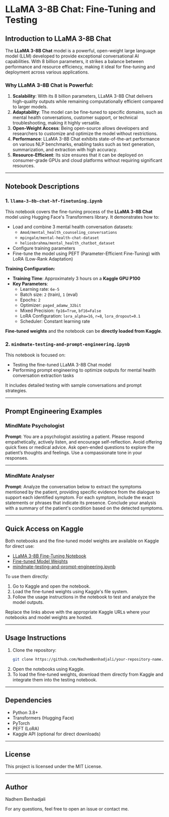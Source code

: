 # LLaMA 3-8B Chat: Fine-Tuning and Testing

## Introduction to LLaMA 3-8B Chat
The **LLaMA 3-8B Chat** model is a powerful, open-weight large language model (LLM) developed to provide exceptional conversational AI capabilities. With 8 billion parameters, it strikes a balance between performance and resource efficiency, making it ideal for fine-tuning and deployment across various applications.

### Why LLaMA 3-8B Chat is Powerful:
1. **Scalability**: With its 8 billion parameters, LLaMA 3-8B Chat delivers high-quality outputs while remaining computationally efficient compared to larger models.
2. **Adaptability**: The model can be fine-tuned to specific domains, such as mental health conversations, customer support, or technical troubleshooting, making it highly versatile.
3. **Open-Weight Access**: Being open-source allows developers and researchers to customize and optimize the model without restrictions.
4. **Performance**: LLaMA 3-8B Chat exhibits state-of-the-art performance on various NLP benchmarks, enabling tasks such as text generation, summarization, and extraction with high accuracy.
5. **Resource-Efficient**: Its size ensures that it can be deployed on consumer-grade GPUs and cloud platforms without requiring significant resources.

---

## Notebook Descriptions

### 1. `llama-3-8b-chat-hf-finetuning.ipynb`
This notebook covers the fine-tuning process of the **LLaMA 3-8B Chat** model using Hugging Face's Transformers library. It demonstrates how to:
- Load and combine 3 mental health conversation datasets:
  - `Amod/mental_health_counseling_conversations`
  - `mpingale/mental-health-chat-dataset`
  - `heliosbrahma/mental_health_chatbot_dataset`
- Configure training parameters
- Fine-tune the model using PEFT (Parameter-Efficient Fine-Tuning) with LoRA (Low-Rank Adaptation)

**Training Configuration:**
- **Training Time**: Approximately 3 hours on a **Kaggle GPU P100**
- **Key Parameters**:
   - Learning rate: `6e-5`
   - Batch size: `2` (train), `1` (eval)
   - Epochs: `2`
   - Optimizer: `paged_adamw_32bit`
   - Mixed Precision: `fp16=True`, `bf16=False`
   - LoRA Configuration: `lora_alpha=16`, `r=8`, `lora_dropout=0.1`
   - Scheduler: Constant learning rate

**Fine-tuned weights** and the notebook can be **directly loaded from Kaggle**.

### 2. `mindmate-testing-and-prompt-engineering.ipynb`
This notebook is focused on:
- Testing the fine-tuned LLaMA 3-8B Chat model
- Performing prompt engineering to optimize outputs for mental health conversation extraction tasks

It includes detailed testing with sample conversations and prompt strategies.

---

## Prompt Engineering Examples

### MindMate Psychologist
**Prompt**: You are a psychologist assisting a patient. Please respond empathetically, actively listen, and encourage self-reflection. Avoid offering quick fixes or medical advice. Ask open-ended questions to explore the patient’s thoughts and feelings. Use a compassionate tone in your responses.

---

### MindMate Analyser
**Prompt**: Analyze the conversation below to extract the symptoms mentioned by the patient, providing specific evidence from the dialogue to support each identified symptom. For each symptom, include the exact statements or phrases that indicate its presence. Conclude your analysis with a summary of the patient's condition based on the detected symptoms.

---

## Quick Access on Kaggle
Both notebooks and the fine-tuned model weights are available on Kaggle for direct use:
- [LLaMA 3-8B Fine-Tuning Notebook](https://www.kaggle.com/code/nadhembenhadjali/llama-3-8b-chat-hf-finetuning)
- [Fine-tuned Model Weights](https://www.kaggle.com/models/nadhembenhadjali/mindmate)
- [mindmate-testing-and-prompt-engineering.ipynb](https://www.kaggle.com/code/nadhembenhadjali/mindmate-testing-and-prompt-engineering)

To use them directly:
1. Go to Kaggle and open the notebook.
2. Load the fine-tuned weights using Kaggle's file system.
3. Follow the usage instructions in the notebook to test and analyze the model outputs.

Replace the links above with the appropriate Kaggle URLs where your notebooks and model weights are hosted.

---

## Usage Instructions
1. Clone the repository:
   ```bash
   git clone https://github.com/NadhemBenhadjali/your-repository-name.git
   ```
2. Open the notebooks using Kaggle.
3. To load the fine-tuned weights, download them directly from Kaggle and integrate them into the testing notebook.

---

## Dependencies
- Python 3.8+
- Transformers (Hugging Face)
- PyTorch
- PEFT (LoRA)
- Kaggle API (optional for direct downloads)

---

## License
This project is licensed under the MIT License.

---

## Author
Nadhem Benhadjali

For any questions, feel free to open an issue or contact me.
